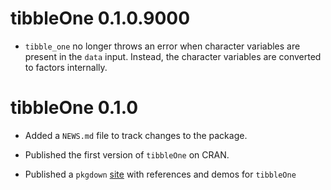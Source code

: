
# tibbleOne 0.1.0.9000

* `tibble_one` no longer throws an error when character variables
  are present in the `data` input. Instead, the character variables
  are converted to factors internally. 


# tibbleOne 0.1.0

* Added a `NEWS.md` file to track changes to the package.

* Published the first version of `tibbleOne` on CRAN. 

* Published a `pkgdown` [site](https://bcjaeger.github.io/tibbleOne/) with references and demos for `tibbleOne`
